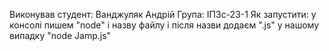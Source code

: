 Виконував студент: Ванджуляк Андрій
Група: ІПЗс-23-1
Як запустити: у консолі пишем "node" і назву файлу і після назви додаєм ".js"
у нашому випадку "node Jamp.js"
